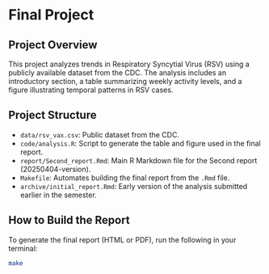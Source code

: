 # Final Project

## Project Overview
This project analyzes trends in Respiratory Syncytial Virus (RSV) using a publicly available dataset from the CDC. The analysis includes an introductory section, a table summarizing weekly activity levels, and a figure illustrating temporal patterns in RSV cases.

## Project Structure

- `data/rsv_vax.csv`: Public dataset from the CDC.
- `code/analysis.R`: Script to generate the table and figure used in the final report.
- `report/Second_report.Rmd`: Main R Markdown file for the Second report (20250404-version).
- `Makefile`: Automates building the final report from the `.Rmd` file.
- `archive/initial_report.Rmd`: Early version of the analysis submitted earlier in the semester.

## How to Build the Report

To generate the final report (HTML or PDF), run the following in your terminal:

```bash
make
